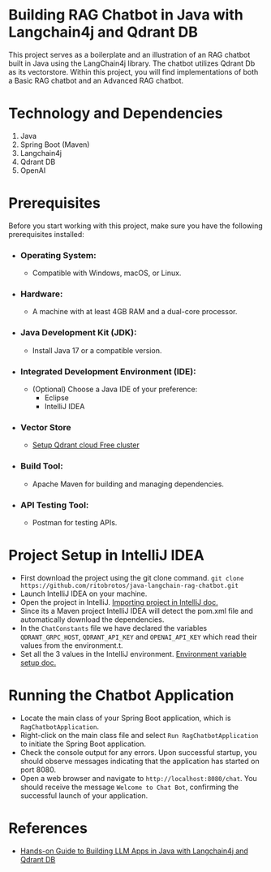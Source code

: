 # Building RAG Chatbot in Java with Langchain4j and Qdrant DB
This project serves as a boilerplate and an illustration of an RAG chatbot built in Java using the LangChain4j library. 
The chatbot utilizes Qdrant Db as its vectorstore. 
Within this project, you will find implementations of both a Basic RAG chatbot and an Advanced RAG chatbot.

# Technology and Dependencies
1. Java
2. Spring Boot (Maven)
3. Langchain4j
4. Qdrant DB
5. OpenAI

# Prerequisites
Before you start working with this project, make sure you have the following prerequisites installed:

- ### Operating System:
    - Compatible with Windows, macOS, or Linux.

- ### Hardware:
    - A machine with at least 4GB RAM and a dual-core processor.

- ### Java Development Kit (JDK):
    - Install Java 17 or a compatible version.

- ### Integrated Development Environment (IDE):
     - (Optional) Choose a Java IDE of your preference:
       - Eclipse 
       - IntelliJ IDEA

- ### Vector Store
  - [Setup Qdrant cloud Free cluster](https://qdrant.tech/documentation/cloud/quickstart-cloud/) 

- ### Build Tool:
    - Apache Maven for building and managing dependencies.

- ### API Testing Tool:
    - Postman for testing APIs.


# Project Setup in IntelliJ IDEA
- First download the project using the git clone command. `git clone https://github.com/ritobrotos/java-langchain-rag-chatbot.git`
- Launch IntelliJ IDEA on your machine.
- Open the project in IntelliJ. [Importing project in IntelliJ doc.](https://www.jetbrains.com/help/idea/maven-support.html#maven_import_project_start)
- Since its a Maven project IntelliJ IDEA will detect the pom.xml file and automatically download the dependencies.
- In the `ChatConstants` file we have declared the variables `QDRANT_GRPC_HOST`, `QDRANT_API_KEY` and `OPENAI_API_KEY` which read their values from the environment.t.
- Set all the 3 values in the IntelliJ environment. [Environment variable setup doc.](https://education.launchcode.org/gis-devops/configurations/02-environment-variables-intellij/index.html)

# Running the Chatbot Application
- Locate the main class of your Spring Boot application, which is `RagChatbotApplication`.
- Right-click on the main class file and select `Run RagChatbotApplication` to initiate the Spring Boot application.
- Check the console output for any errors. Upon successful startup, you should observe messages indicating that the application has started on port 8080.
- Open a web browser and navigate to `http://localhost:8080/chat`. You should receive the message `Welcome to Chat Bot`, confirming the successful launch of your application.

# References
- [Hands-on Guide to Building LLM Apps in Java with Langchain4j and Qdrant DB](https://rito.hashnode.dev/hands-on-guide-to-building-llm-apps-in-java-with-langchain4j-and-qdrant-db)
